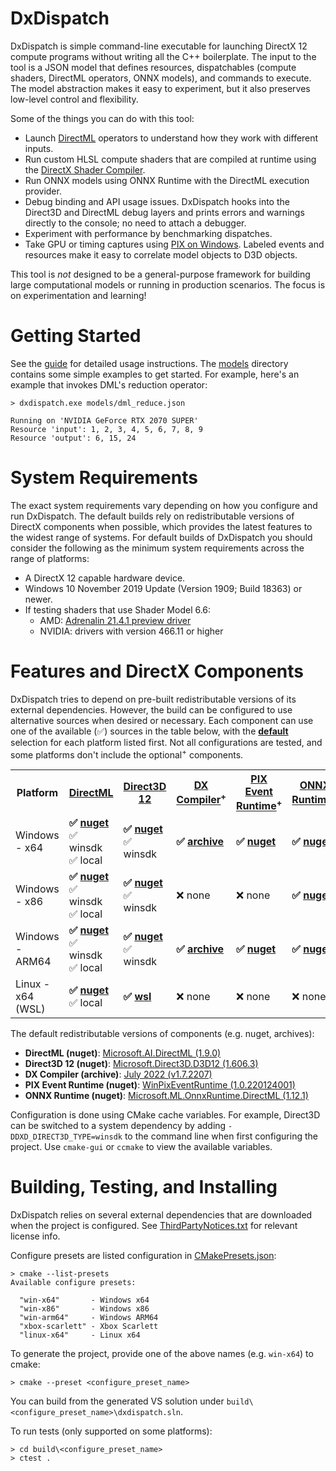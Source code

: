 # DxDispatch

DxDispatch is simple command-line executable for launching DirectX 12 compute programs without writing all the C++ boilerplate. The input to the tool is a JSON model that defines resources, dispatchables (compute shaders, DirectML operators, ONNX models), and commands to execute. The model abstraction makes it easy to experiment, but it also preserves low-level control and flexibility.

Some of the things you can do with this tool:
- Launch [DirectML](https://github.com/Microsoft/directml) operators to understand how they work with different inputs.
- Run custom HLSL compute shaders that are compiled at runtime using the [DirectX Shader Compiler](https://github.com/Microsoft/DirectXShaderCompiler).
- Run ONNX models using ONNX Runtime with the DirectML execution provider.
- Debug binding and API usage issues. DxDispatch hooks into the Direct3D and DirectML debug layers and prints errors and warnings directly to the console; no need to attach a debugger.
- Experiment with performance by benchmarking dispatches.
- Take GPU or timing captures using [PIX on Windows](https://devblogs.microsoft.com/pix/download/). Labeled events and resources make it easy to correlate model objects to D3D objects.

This tool is *not* designed to be a general-purpose framework for building large computational models or running in production scenarios. The focus is on experimentation and learning!

# Getting Started

See the [guide](doc/Guide.md) for detailed usage instructions. The [models](./models) directory contains some simple examples to get started. For example, here's an example that invokes DML's reduction operator:

```
> dxdispatch.exe models/dml_reduce.json

Running on 'NVIDIA GeForce RTX 2070 SUPER'
Resource 'input': 1, 2, 3, 4, 5, 6, 7, 8, 9
Resource 'output': 6, 15, 24
```

# System Requirements

The exact system requirements vary depending on how you configure and run DxDispatch. The default builds rely on redistributable versions of DirectX components when possible, which provides the latest features to the widest range of systems. For default builds of DxDispatch you should consider the following as the minimum system requirements across the range of platforms:

- A DirectX 12 capable hardware device.
- Windows 10 November 2019 Update (Version 1909; Build 18363) or newer.
- If testing shaders that use Shader Model 6.6:
  - AMD: [Adrenalin 21.4.1 preview driver](https://www.amd.com/en/support/kb/release-notes/rn-rad-win-21-4-1-dx12-agility-sdk)
  - NVIDIA: drivers with version 466.11 or higher

# Features and DirectX Components

DxDispatch tries to depend on pre-built redistributable versions of its external dependencies. However, the build can be configured to use alternative sources when desired or necessary. Each component can use one of the available (✅) sources in the table below, with the <b><u>default</u></b> selection for each platform listed first. Not all configurations are tested, and some platforms don't include the optional<sup>+</sup> components.

<table>
  <tr>
    <th>Platform</th>
    <th><a href="https://docs.microsoft.com/windows/ai/directml/dml-intro">DirectML</a></th>
    <th><a href="https://docs.microsoft.com/windows/win32/direct3d12/what-is-directx-12-">Direct3D 12</a></th>
    <th><a href="https://github.com/microsoft/DirectXShaderCompiler">DX Compiler</a><sup>+</sup></th>
    <th><a href="https://devblogs.microsoft.com/pix/winpixeventruntime/">PIX Event Runtime</a><sup>+</sup></th>
    <th><a href="https://onnxruntime.ai/">ONNX Runtime</a><sup>+</sup></th>
  </tr>
  <tr>
    <td>Windows - x64</td>
    <td><b>✅ <u>nuget</u></b><br>✅ winsdk<br>✅ local</td>
    <td><b>✅ <u>nuget</u></b><br>✅ winsdk</td>
    <td><b>✅ <u>archive</u></b></td>
    <td><b>✅ <u>nuget</u></b></td>
    <td><b>✅ <u>nuget</u></b></td>
  </tr>
  <tr>
    <td>Windows - x86</td>
    <td><b>✅ <u>nuget</u></b><br>✅ winsdk<br>✅ local</td>
    <td><b>✅ <u>nuget</u></b><br>✅ winsdk</td>
    <td>❌ none</td>
    <td>❌ none</td>
    <td><b>✅ <u>nuget</u></b></td>
  </tr>
  <tr>
    <td>Windows - ARM64</td>
    <td><b>✅ <u>nuget</u></b><br>✅ winsdk<br>✅ local</td>
    <td><b>✅ <u>nuget</u></b><br>✅ winsdk</td>
    <td><b>✅ <u>archive</u></b></td>
    <td><b>✅ <u>nuget</u></b></td>
    <td><b>✅ <u>nuget</u></b></td>
  </tr>
  <tr>
    <td>Linux - x64 (WSL)</td>
    <td><b>✅ <u>nuget</u></b><br>✅ local</td>
    <td><b>✅ <u>wsl</u></b></td>
    <td>❌ none</td>
    <td>❌ none</td>
    <td>❌ none</td>
  </tr>
  <!-- <tr>
    <td>Xbox Scarlett</td>
    <td><b>✅ <u>local</u></b></td>
    <td><b>✅ <u>gdk</u></b></td>
    <td><b>✅ <u>gdk</u></b></td>
    <td><b>✅ <u>gdk</u></b></td>
    <td><b>✅ <u>local</u></b></td>
  </tr> -->
</table>

The default redistributable versions of components (e.g. nuget, archives):
- **DirectML (nuget)**: [Microsoft.AI.DirectML (1.9.0)](https://www.nuget.org/packages/Microsoft.AI.DirectML/1.9.0)
- **Direct3D 12 (nuget)**: [Microsoft.Direct3D.D3D12 (1.606.3)](https://www.nuget.org/packages/Microsoft.Direct3D.D3D12/1.606.3)
- **DX Compiler (archive)**: [July 2022 (v1.7.2207)](https://github.com/microsoft/DirectXShaderCompiler/releases/tag/v1.7.2207)
- **PIX Event Runtime (nuget)**: [WinPixEventRuntime (1.0.220124001)](https://www.nuget.org/packages/WinPixEventRuntime/1.0.220124001)
- **ONNX Runtime (nuget)**: [Microsoft.ML.OnnxRuntime.DirectML (1.12.1)](https://www.nuget.org/packages/Microsoft.ML.OnnxRuntime.DirectML/1.12.1)

Configuration is done using CMake cache variables. For example, Direct3D can be switched to a system dependency by adding `-DDXD_DIRECT3D_TYPE=winsdk` to the command line when first configuring the project. Use `cmake-gui` or `ccmake` to view the available variables.

# Building, Testing, and Installing

DxDispatch relies on several external dependencies that are downloaded when the project is configured. See [ThirdPartyNotices.txt](./ThirdPartyNotices.txt) for relevant license info.

Configure presets are listed configuration in [CMakePresets.json](CMakePresets.json):
```
> cmake --list-presets
Available configure presets:

  "win-x64"       - Windows x64
  "win-x86"       - Windows x86
  "win-arm64"     - Windows ARM64
  "xbox-scarlett" - Xbox Scarlett
  "linux-x64"     - Linux x64
```

To generate the project, provide one of the above names (e.g. `win-x64`) to cmake:
```
> cmake --preset <configure_preset_name>
```

You can build from the generated VS solution under `build\<configure_preset_name>\dxdispatch.sln`.

To run tests (only supported on some platforms):
```
> cd build\<configure_preset_name>
> ctest .
```